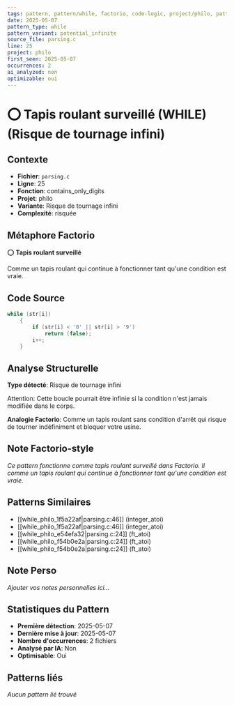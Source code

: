 ```yaml
---
tags: pattern, pattern/while, factorio, code-logic, project/philo, pattern/variant/potential_infinite
date: 2025-05-07
pattern_type: while
pattern_variant: potential_infinite
source_file: parsing.c
line: 25
project: philo
first_seen: 2025-05-07
occurrences: 2
ai_analyzed: non
optimizable: oui
---
```


# ⭕ Tapis roulant surveillé (WHILE) (Risque de tournage infini)

## Contexte
- **Fichier**: `parsing.c`
- **Ligne**: 25
- **Fonction**: contains_only_digits
- **Projet**: philo
- **Variante**: Risque de tournage infini
- **Complexité**: risquée

## Métaphore Factorio
⭕ **Tapis roulant surveillé**

Comme un tapis roulant qui continue à fonctionner tant qu'une condition est vraie.

## Code Source
```c
while (str[i])
	{
		if (str[i] < '0' || str[i] > '9')
			return (false);
		i++;
	}
```

## Analyse Structurelle
**Type détecté**: Risque de tournage infini

Attention: Cette boucle pourrait être infinie si la condition n'est jamais modifiée dans le corps.

**Analogie Factorio**:
Comme un tapis roulant sans condition d'arrêt qui risque de tourner indéfiniment et bloquer votre usine.

## Note Factorio-style
*Ce pattern fonctionne comme tapis roulant surveillé dans Factorio. Il comme un tapis roulant qui continue à fonctionner tant qu'une condition est vraie.*

## Patterns Similaires
- [[while_philo_1f5a22af|parsing.c:46]] (integer_atoi)
- [[while_philo_1f5a22af|parsing.c:46]] (integer_atoi)
- [[while_philo_e54efa32|parsing.c:24]] (ft_atoi)
- [[while_philo_f54b0e2a|parsing.c:24]] (ft_atoi)
- [[while_philo_f54b0e2a|parsing.c:24]] (ft_atoi)

## Note Perso
*Ajouter vos notes personnelles ici...*

## Statistiques du Pattern
- **Première détection**: 2025-05-07
- **Dernière mise à jour**: 2025-05-07
- **Nombre d'occurrences**: 2 fichiers
- **Analysé par IA**: Non
- **Optimisable**: Oui

## Patterns liés
*Aucun pattern lié trouvé*
